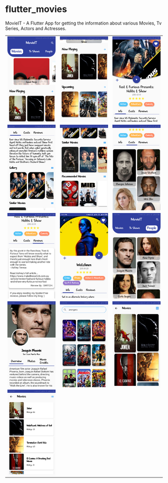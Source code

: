 # flutter_movies

MovieIT - A Flutter App for getting the information about various Movies, Tv Series, Actors and Actresses.

| | | |
| --- | --- | --- |
| ![](https://github.com/harshguptahg007/MovieIT/blob/master/screenshots/Screenshot_2019-10-31-22-35-07-659_com.example.flutter_movies.png) | ![](https://github.com/harshguptahg007/MovieIT/blob/master/screenshots/Screenshot_2019-10-31-22-35-13-094_com.example.flutter_movies.png) | ![](https://github.com/harshguptahg007/MovieIT/blob/master/screenshots/Screenshot_2019-10-31-22-35-26-648_com.example.flutter_movies.png) |
| ![](https://github.com/harshguptahg007/MovieIT/blob/master/screenshots/Screenshot_2019-10-31-22-35-38-513_com.example.flutter_movies.png) | ![](https://github.com/harshguptahg007/MovieIT/blob/master/screenshots/Screenshot_2019-10-31-22-35-44-322_com.example.flutter_movies.png) | ![](https://github.com/harshguptahg007/MovieIT/blob/master/screenshots/Screenshot_2019-10-31-22-36-08-671_com.example.flutter_movies.png) |
| ![](https://github.com/harshguptahg007/MovieIT/blob/master/screenshots/Screenshot_2019-10-31-22-36-15-965_com.example.flutter_movies.png) | ![](https://github.com/harshguptahg007/MovieIT/blob/master/screenshots/Screenshot_2019-10-31-23-01-13-891_com.example.flutter_movies.png) | ![](https://github.com/harshguptahg007/MovieIT/blob/master/screenshots/Screenshot_2019-10-31-23-01-27-774_com.example.flutter_movies.png) |
| ![](https://github.com/harshguptahg007/MovieIT/blob/master/screenshots/Screenshot_2019-10-31-23-01-33-875_com.example.flutter_movies.png) | ![](https://github.com/harshguptahg007/MovieIT/blob/master/screenshots/Screenshot_2019-10-31-23-02-00-469_com.example.flutter_movies.png) | ![](https://github.com/harshguptahg007/MovieIT/blob/master/screenshots/Screenshot_2019-10-31-23-02-18-760_com.example.flutter_movies.png)
| ![](https://github.com/harshguptahg007/MovieIT/blob/master/screenshots/Screenshot_2019-10-31-23-02-22-384_com.example.flutter_movies.png) |

